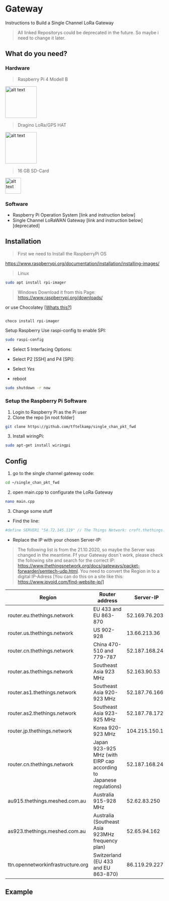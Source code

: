 # Gateway

Instructions to Build a Single Channel LoRa Gateway

> All linked Repositorys could be deprecated in the future. So maybe i need to change it later.  

## What do you need?
### Hardware

> Raspberry Pi 4 Modell B

<img src="https://github.com/darthkali/LoRa_Node_Gateway/blob/main/Assets/Images/raspberryPi_4.jpg" alt="alt text" width="100" >

> Dragino LoRa/GPS HAT

<img src="https://github.com/darthkali/LoRa_Node_Gateway/blob/main/Assets/Images/LoRaHAT_RaspberryPi.jpg" alt="alt text" width="100" >

> 16 GB SD-Card

<img src="https://github.com/darthkali/LoRa_Node_Gateway/blob/main/Assets/Images/SD-Card-16.jpg" alt="alt text" width="50" >

### Software

- Raspberry Pi Operation System [link and instruction below]
- Single Channel LoRaWAN Gateway [link and instruction below] [deprecated]



## Installation
> First we need to Install the RaspberryPi OS

https://www.raspberrypi.org/documentation/installation/installing-images/

> Linux
```bash
sudo apt install rpi-imager
```

> Windows
Download it from this Page:
https://www.raspberrypi.org/downloads/

or use Chocolatey [[Whats this?](https://chocolatey.org/why-chocolatey)]
```bash

choco install rpi-imager
```
Setup Raspberry
Use raspi-config to enable SPI:


```bash
sudo raspi-config
```

- Select 5 Interfacing Options:
- Select P2 [SSH] and P4 [SPI]:
- Select *Yes*

- reboot

```bash
sudo shutdown -r now
```

### Setup the Raspberry Pi Software



1) Login to Raspberry Pi as the Pi user
2) Clone the repo [in root folder]
```bash
git clone https://github.com/tftelkamp/single_chan_pkt_fwd
```
3) Install wiringPi:

```bash
sudo apt-get install wiringpi
```


## Config
1) go to the single channel gateway code:

```bash
cd ~/single_chan_pkt_fwd
```

2) open main.cpp to configurate the LoRa Gateway
```bash
nano main.cpp
```

3) Change some stuff
- Find the line:
```bash
#define SERVER1 "54.72.145.119" // The Things Network: croft.thethings.girovito.nl
```

- Replace the IP with your chosen Server-IP:
> The following list is from the 21.10.2020, so maybe the Server was changed in the meantime. Ff your Gateway dosn´t work, please check the following site and search for the correct IP: https://www.thethingsnetwork.org/docs/gateways/packet-forwarder/semtech-udp.html. You need to convert the Region in to a digital IP-Adress [You can do this on a site like this: https://www.ipvoid.com/find-website-ip/]

| Region                              | Router address                                                          | Server-IP      |
|-------------------------------------|-------------------------------------------------------------------------|----------------|
| router.eu.thethings.network         | EU 433 and EU 863-870                                                   | 52.169.76.203  |
| router.us.thethings.network         | US 902-928                                                              | 13.66.213.36   |
| router.cn.thethings.network         | China 470-510 and 779-787                                               | 52.187.168.248 |
| router.as.thethings.network         | Southeast Asia 923 MHz                                                  | 52.163.90.53   |
| router.as1.thethings.network        | Southeast Asia 920-923 MHz                                              | 52.187.76.166  |
| router.as2.thethings.network        | Southeast Asia 923-925 MHz                                              | 52.187.78.172  |
| router.jp.thethings.network         | Korea 920-923 MHz                                                       | 104.215.150.17 |
| router.cn.thethings.network         | Japan 923-925 MHz (with EIRP cap according to Japanese regulations)     | 52.187.168.248 |
| au915.thethings.meshed.com.au       | Australia 915-928 MHz                                                   | 52.62.83.250   |
| as923.thethings.meshed.com.au       | Australia (Southeast Asia 923MHz frequency plan)                        | 52.65.94.162   |
| ttn.opennetworkinfrastructure.org   | Switzerland (EU 433 and EU 863-870)                                     | 86.119.29.227  |




## Example
